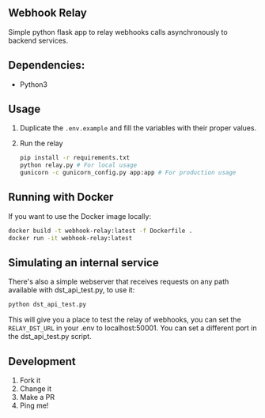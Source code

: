 Webhook Relay
---

Simple python flask app to relay webhooks calls asynchronously to backend services.

## Dependencies:
* Python3


## Usage

1. Duplicate the `.env.example` and fill the variables with their proper values.

2. Run the relay
    ```bash
    pip install -r requirements.txt
    python relay.py # For local usage
    gunicorn -c gunicorn_config.py app:app # For production usage
    ```

## Running with Docker
If you want to use the Docker image locally:

```bash
docker build -t webhook-relay:latest -f Dockerfile .
docker run -it webhook-relay:latest
```

## Simulating an internal service
There's also a simple webserver that receives requests on any path available with dst_api_test.py, to use it:

```bash
python dst_api_test.py
```

This will give you a place to test the relay of webhooks, you can set the `RELAY_DST_URL` in your .env to localhost:50001. You can set a different port in the dst_api_test.py script.

## Development

1. Fork it
2. Change it
3. Make a PR
4. Ping me!
